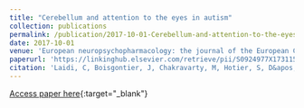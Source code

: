 ```yaml
---
title: "Cerebellum and attention to the eyes in autism"
collection: publications
permalink: /publication/2017-10-01-Cerebellum-and-attention-to-the-eyes-in-autism
date: 2017-10-01
venue: 'European neuropsychopharmacology: the journal of the European College of Neuropsychopharmacology'
paperurl: 'https://linkinghub.elsevier.com/retrieve/pii/S0924977X17311525'
citation: 'Laidi, C, Boisgontier, J, Chakravarty, M, Hotier, S, D&apos;Albis, M, Mangin, J, Devenyi, G, Delorme, R, Bolognani, F, Czech, C, Bouvard, M, Gras, D, Petit, J, Mishchenko, M, Gaman, A, Scheid, I, Leboyer, M, Zalla, T, Houenou, J, &quot;Cerebellum and attention to the eyes in autism.&quot; European neuropsychopharmacology: the journal of the European College of Neuropsychopharmacology, 2017.'
---
```

[Access paper here](https://linkinghub.elsevier.com/retrieve/pii/S0924977X17311525){:target="_blank"}
